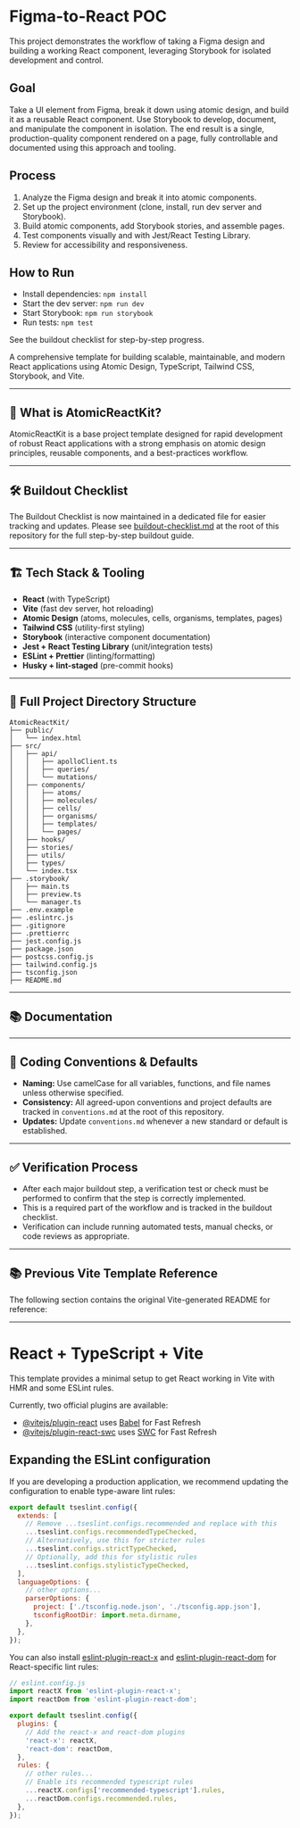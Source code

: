 # Figma-to-React POC

This project demonstrates the workflow of taking a Figma design and building a working React component, leveraging Storybook for isolated development and control.

## Goal
Take a UI element from Figma, break it down using atomic design, and build it as a reusable React component. Use Storybook to develop, document, and manipulate the component in isolation. The end result is a single, production-quality component rendered on a page, fully controllable and documented using this approach and tooling.

## Process
1. Analyze the Figma design and break it into atomic components.
2. Set up the project environment (clone, install, run dev server and Storybook).
3. Build atomic components, add Storybook stories, and assemble pages.
4. Test components visually and with Jest/React Testing Library.
5. Review for accessibility and responsiveness.

## How to Run
- Install dependencies: `npm install`
- Start the dev server: `npm run dev`
- Start Storybook: `npm run storybook`
- Run tests: `npm test`

See the buildout checklist for step-by-step progress.


A comprehensive template for building scalable, maintainable, and modern React applications using Atomic Design, TypeScript, Tailwind CSS, Storybook, and Vite.

---

## 🚀 What is AtomicReactKit?

AtomicReactKit is a base project template designed for rapid development of robust React applications with a strong emphasis on atomic design principles, reusable components, and a best-practices workflow.

---

## 🛠️ Buildout Checklist

The Buildout Checklist is now maintained in a dedicated file for easier tracking and updates. Please see [buildout-checklist.md](./buildout-checklist.md) at the root of this repository for the full step-by-step buildout guide.

---

## 🏗️ Tech Stack & Tooling

- **React** (with TypeScript)
- **Vite** (fast dev server, hot reloading)
- **Atomic Design** (atoms, molecules, cells, organisms, templates, pages)
- **Tailwind CSS** (utility-first styling)
- **Storybook** (interactive component documentation)
- **Jest + React Testing Library** (unit/integration tests)
- **ESLint + Prettier** (linting/formatting)
- **Husky + lint-staged** (pre-commit hooks)

---

## 📁 Full Project Directory Structure

```
AtomicReactKit/
├── public/
│   └── index.html
├── src/
│   ├── api/
│   │   ├── apolloClient.ts
│   │   ├── queries/
│   │   └── mutations/
│   ├── components/
│   │   ├── atoms/
│   │   ├── molecules/
│   │   ├── cells/
│   │   ├── organisms/
│   │   ├── templates/
│   │   └── pages/
│   ├── hooks/
│   ├── stories/
│   ├── utils/
│   ├── types/
│   └── index.tsx
├── .storybook/
│   ├── main.ts
│   ├── preview.ts
│   └── manager.ts
├── .env.example
├── .eslintrc.js
├── .gitignore
├── .prettierrc
├── jest.config.js
├── package.json
├── postcss.config.js
├── tailwind.config.js
├── tsconfig.json
├── README.md
```

---

## 📚 Documentation

---

## 📝 Coding Conventions & Defaults

- **Naming:** Use camelCase for all variables, functions, and file names unless otherwise specified.
- **Consistency:** All agreed-upon conventions and project defaults are tracked in `conventions.md` at the root of this repository.
- **Updates:** Update `conventions.md` whenever a new standard or default is established.

---

## ✅ Verification Process

- After each major buildout step, a verification test or check must be performed to confirm that the step is correctly implemented.
- This is a required part of the workflow and is tracked in the buildout checklist.
- Verification can include running automated tests, manual checks, or code reviews as appropriate.

---

## 📚 Previous Vite Template Reference

The following section contains the original Vite-generated README for reference:

---

# React + TypeScript + Vite

This template provides a minimal setup to get React working in Vite with HMR and some ESLint rules.

Currently, two official plugins are available:

- [@vitejs/plugin-react](https://github.com/vitejs/vite-plugin-react/blob/main/packages/plugin-react) uses [Babel](https://babeljs.io/) for Fast Refresh
- [@vitejs/plugin-react-swc](https://github.com/vitejs/vite-plugin-react/blob/main/packages/plugin-react-swc) uses [SWC](https://swc.rs/) for Fast Refresh

## Expanding the ESLint configuration

If you are developing a production application, we recommend updating the configuration to enable type-aware lint rules:

```js
export default tseslint.config({
  extends: [
    // Remove ...tseslint.configs.recommended and replace with this
    ...tseslint.configs.recommendedTypeChecked,
    // Alternatively, use this for stricter rules
    ...tseslint.configs.strictTypeChecked,
    // Optionally, add this for stylistic rules
    ...tseslint.configs.stylisticTypeChecked,
  ],
  languageOptions: {
    // other options...
    parserOptions: {
      project: ['./tsconfig.node.json', './tsconfig.app.json'],
      tsconfigRootDir: import.meta.dirname,
    },
  },
});
```

You can also install [eslint-plugin-react-x](https://github.com/Rel1cx/eslint-react/tree/main/packages/plugins/eslint-plugin-react-x) and [eslint-plugin-react-dom](https://github.com/Rel1cx/eslint-react/tree/main/packages/plugins/eslint-plugin-react-dom) for React-specific lint rules:

```js
// eslint.config.js
import reactX from 'eslint-plugin-react-x';
import reactDom from 'eslint-plugin-react-dom';

export default tseslint.config({
  plugins: {
    // Add the react-x and react-dom plugins
    'react-x': reactX,
    'react-dom': reactDom,
  },
  rules: {
    // other rules...
    // Enable its recommended typescript rules
    ...reactX.configs['recommended-typescript'].rules,
    ...reactDom.configs.recommended.rules,
  },
});
```
